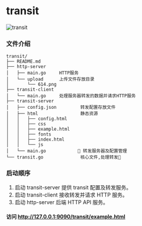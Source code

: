 # transit

![transit](https://raw.githubusercontent.com/wenjiax/transit/master/transit.png)

### 文件介绍

```
transit/
├── README.md
├── http-server
│   ├── main.go     HTTP服务
│   └── upload      上传文件存放目录
│       └── 614.png
├── transit-client
│   └── main.go     处理服务器转发的数据并请求HTTP服务
├── transit-server
│   ├── config.json         转发配置存放文件
│   ├── html                静态资源
│   │   ├── config.html
│   │   ├── css
│   │   ├── example.html
│   │   ├── fonts
│   │   ├── index.html
│   │   └── js
│   └── main.go             转发服务器及配置管理
└── transit.go              核心文件,处理转发
```

### 启动顺序

1. 启动 transit-server 提供 transit 配置及转发服务。
2. 启动 transit-client 接收转发并请求 HTTP 服务。
3. 启动 http-server 后端 HTTP API 服务。

#### 访问 http://127.0.0.1:9090/transit/example.html
